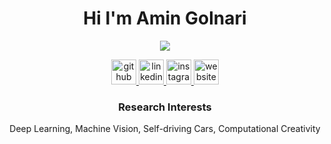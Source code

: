 <h1 align="center">Hi I'm Amin Golnari</h1>
<p align='center'>
  <a href="#"><img src = "https://visitor-badge.glitch.me/badge?page_id=amingolnari??style=for-the-badge&logo=appveyor"></a>
</p>

<p align="center">
  <a href="https://github.com/amingolnari">
    <img alt="github" src="https://cdn.jsdelivr.net/npm/simple-icons@3.0.1/icons/github.svg" height="40"/>
  </a>
  <a href="https://www.linkedin.com/in/amin-golnari/">
    <img alt="linkedin" src="https://cdn.jsdelivr.net/npm/simple-icons@3.0.1/icons/linkedin.svg" height="40"/>
  </a>
  <a href="https://www.instagram.com/deepmentality/">
    <img alt="instagram" src="https://cdn.jsdelivr.net/npm/simple-icons@3.0.1/icons/instagram.svg" height="40"/>
  </a>
  <a href="https://amingolnari.github.io/">
    <img alt="website" src="https://cdn.jsdelivr.net/npm/simple-icons@3.0.1/icons/icloud.svg" height="40"/>
  </a>
  <!--
  <a>
    <img alt="GitHub Stats" src="https://github-readme-stats.vercel.app/api?username=amingolnari&show_icons=true&theme=dracula"/>
  </a>
  -->
  <h3 align="center">
  Research Interests </h3>
    <p align="center">
      Deep Learning, Machine Vision, Self-driving Cars, Computational Creativity </p>
</p>



<!-- 
![GitHub stats](https://github-readme-stats.vercel.app/api?username=amingolnari&show_icons=true&theme=dracula)  

![GitHub Activity Graph](https://activity-graph.herokuapp.com/graph?username=amingolnari)  

![Profile views](https://gpvc.arturio.dev/amingolnari)  
-->

<!--
[<img src='https://cdn.jsdelivr.net/npm/simple-icons@3.0.1/icons/github.svg' alt='github' height='40'>](https://github.com/amingolnari)  [<img src='https://cdn.jsdelivr.net/npm/simple-icons@3.0.1/icons/linkedin.svg' alt='linkedin' height='40'>](https://www.linkedin.com/in/amin-golnari/) [<img src='https://cdn.jsdelivr.net/npm/simple-icons@3.0.1/icons/instagram.svg' alt='instagram' height='40'>](https://www.instagram.com/deepmentality/) [<img src='https://cdn.jsdelivr.net/npm/simple-icons@3.0.1/icons/icloud.svg' alt='website' height='40'>](https://amingolnari.github.io/)  
-->
